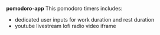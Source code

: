 **pomodoro-app**
This pomodoro timers includes:

- dedicated user inputs for work duration and rest duration
- youtube livestream lofi radio video iframe
